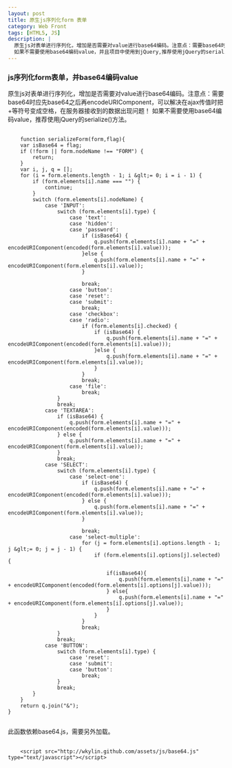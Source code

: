 ```yaml
---
layout: post
title: 原生js序列化form 表单
category: Web Front
tags: [HTML5, JS]
description: |
  原生js对表单进行序列化，增加是否需要对value进行base64编码。注意点：需要base64时应先base64之后再encodeURIComponent，可以解决在ajax传值时把+等符号变成空格，在服务器接收到的数据出现问题！
  如果不需要使用base64编码value，并且项目中使用到jQuery,推荐使用jQuery的serialize()方法。
---
```

### js序列化form表单，并base64编码value ###

原生js对表单进行序列化，增加是否需要对value进行base64编码。注意点：需要base64时应先base64之后再encodeURIComponent，可以解决在ajax传值时把+等符号变成空格，在服务器接收到的数据出现问题！
如果不需要使用base64编码value，推荐使用jQuery的serialize()方法。

<pre>
    <code>
    function serializeForm(form,flag){
    var isBase64 = flag;
    if (!form || form.nodeName !== "FORM") {
        return;
    }
    var i, j, q = [];
    for (i = form.elements.length - 1; i &glt;= 0; i = i - 1) {
        if (form.elements[i].name === "") {
            continue;
        }
        switch (form.elements[i].nodeName) {
            case 'INPUT':
                switch (form.elements[i].type) {
                    case 'text':
                    case 'hidden':
                    case 'password':
                        if (isBase64) {
                            q.push(form.elements[i].name + "=" + encodeURIComponent(encoded(form.elements[i].value)));
                        }else {
                            q.push(form.elements[i].name + "=" + encodeURIComponent(form.elements[i].value));
                        }

                        break;
                    case 'button':
                    case 'reset':
                    case 'submit':
                        break;
                    case 'checkbox':
                    case 'radio':
                        if (form.elements[i].checked) {
                            if (isBase64) {
                                q.push(form.elements[i].name + "=" + encodeURIComponent(encoded(form.elements[i].value)));
                            }else {
                                q.push(form.elements[i].name + "=" + encodeURIComponent(form.elements[i].value));
                            }
                        }
                        break;
                    case 'file':
                        break;
                }
                break;
            case 'TEXTAREA':
                if (isBase64) {
                    q.push(form.elements[i].name + "=" + encodeURIComponent(encoded(form.elements[i].value)));
                } else {
                    q.push(form.elements[i].name + "=" + encodeURIComponent(form.elements[i].value));
                }
                break;
            case 'SELECT':
                switch (form.elements[i].type) {
                    case 'select-one':
                        if (isBase64) {
                            q.push(form.elements[i].name + "=" + encodeURIComponent(encoded(form.elements[i].value)));
                        } else {
                            q.push(form.elements[i].name + "=" + encodeURIComponent(form.elements[i].value));
                        }

                        break;
                    case 'select-multiple':
                        for (j = form.elements[i].options.length - 1; j &glt;= 0; j = j - 1) {
                            if (form.elements[i].options[j].selected) {

                                if(isBase64){
                                    q.push(form.elements[i].name + "=" + encodeURIComponent(encoded(form.elements[i].options[j].value)));
                                } else{
                                    q.push(form.elements[i].name + "=" + encodeURIComponent(form.elements[i].options[j].value));
                                }
                            }
                        }
                        break;
                }
                break;
            case 'BUTTON':
                switch (form.elements[i].type) {
                    case 'reset':
                    case 'submit':
                    case 'button':
                        break;
                }
                break;
        }
    }
    return q.join("&amp;");
}
    </code>
</pre>

此函数依赖base64.js，需要另外加载。
<pre>
    <code>
    &lt;script src="http://wkylin.github.com/assets/js/base64.js" type="text/javascript"&gt;&lt;/script&gt;
    </code>
</pre>